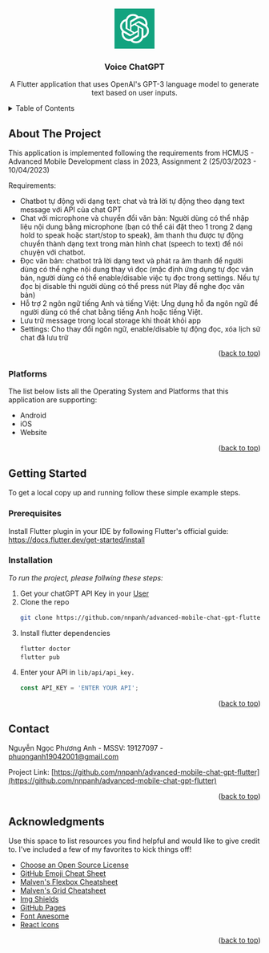 <a name="readme-top"></a>



<!-- PROJECT LOGO -->
<br />
<div align="center">
  <a href="https://github.com/nnpanh/advanced-mobile-chat-gpt-flutter">
    <img src="assets/chatgpt_logo.png" alt="Logo" width="80" height="80">
  </a>

  <h3 align="center">Voice ChatGPT</h3>

  <p align="center">
    A Flutter application that uses OpenAI's GPT-3 language model to generate text based on user inputs.
    <br />
  </p>
</div>



<!-- TABLE OF CONTENTS -->
<details>
  <summary>Table of Contents</summary>
  <ol>
    <li>
      <a href="#about-the-project">About The Project</a>
      <ul>
        <li><a href="#built-with">Built With</a></li>
      </ul>
    </li>
    <li>
      <a href="#getting-started">Getting Started</a>
      <ul>
        <li><a href="#prerequisites">Prerequisites</a></li>
        <li><a href="#installation">Installation</a></li>
      </ul>
    </li>
    <li><a href="#usage">Usage</a></li>
    <li><a href="#roadmap">Roadmap</a></li>
    <li><a href="#contributing">Contributing</a></li>
    <li><a href="#license">License</a></li>
    <li><a href="#contact">Contact</a></li>
    <li><a href="#acknowledgments">Acknowledgments</a></li>
  </ol>
</details>



<!-- ABOUT THE PROJECT -->
## About The Project

This application is implemented following the requirements from HCMUS - Advanced Mobile Development class in 2023, Assignment 2 (25/03/2023 - 10/04/2023)

Requirements:
* Chatbot tự động với dạng text: chat và trả lời tự động theo dạng text message với API của chat GPT
* Chat với microphone và chuyển đổi văn bản: Người dùng có thể nhập liệu nội dung bằng microphone (bạn có thể cái đặt theo 1 trong 2 dạng hold to speak hoặc start/stop to speak), âm thanh thu được tự động chuyển thành dạng text trong màn hình chat (speech to text) để nói chuyện với chatbot.
* Đọc văn bản: chatbot trả lời dạng text và phát ra âm thanh để người dùng có thể nghe nội dung thay vì đọc (mặc định ứng dụng tự đọc văn bản, người dùng có thể enable/disable việc tụ đọc trong settings. Nếu tự đọc bị disable thì người dùng có thể press nút Play để nghe đọc văn bản)
* Hỗ trợ 2 ngôn ngữ tiếng Anh và tiếng Việt: Ưng dụng hỗ đa ngôn ngữ để người dùng có thể chat bằng tiếng Anh hoặc tiếng Việt.
* Lưu trữ message trong local storage khi thoát khỏi app
* Settings: Cho thay đổi ngôn ngữ, enable/disable tự động đọc, xóa lịch sử chat đã lưu trữ

<p align="right">(<a href="#readme-top">back to top</a>)</p>



### Platforms

The list below lists all the Operating System and Platforms that this application are supporting:

* Android
* iOS
* Website

<p align="right">(<a href="#readme-top">back to top</a>)</p>



<!-- GETTING STARTED -->
## Getting Started

To get a local copy up and running follow these simple example steps.

### Prerequisites

Install Flutter plugin in your IDE by following Flutter's official guide: https://docs.flutter.dev/get-started/install


### Installation

_To run the project, please follwing these steps:_

1. Get your chatGPT API Key in your [User ](https://platform.openai.com/account/api-keys)
2. Clone the repo
   ```sh
   git clone https://github.com/nnpanh/advanced-mobile-chat-gpt-flutter.git
   ```
3. Install flutter dependencies
   ```sh
   flutter doctor
   flutter pub 
   ```
4. Enter your API in `lib/api/api_key.`
   ```js
   const API_KEY = 'ENTER YOUR API';
   ```

<p align="right">(<a href="#readme-top">back to top</a>)</p>



<!-- CONTACT -->
## Contact

Nguyễn Ngọc Phương Anh - MSSV: 19127097 - phuonganh19042001@gmail.com

Project Link: [https://github.com/nnpanh/advanced-mobile-chat-gpt-flutter](https://github.com/nnpanh/advanced-mobile-chat-gpt-flutter)

<p align="right">(<a href="#readme-top">back to top</a>)</p>



<!-- ACKNOWLEDGMENTS -->
## Acknowledgments

Use this space to list resources you find helpful and would like to give credit to. I've included a few of my favorites to kick things off!

* [Choose an Open Source License](https://choosealicense.com)
* [GitHub Emoji Cheat Sheet](https://www.webpagefx.com/tools/emoji-cheat-sheet)
* [Malven's Flexbox Cheatsheet](https://flexbox.malven.co/)
* [Malven's Grid Cheatsheet](https://grid.malven.co/)
* [Img Shields](https://shields.io)
* [GitHub Pages](https://pages.github.com)
* [Font Awesome](https://fontawesome.com)
* [React Icons](https://react-icons.github.io/react-icons/search)

<p align="right">(<a href="#readme-top">back to top</a>)</p>

